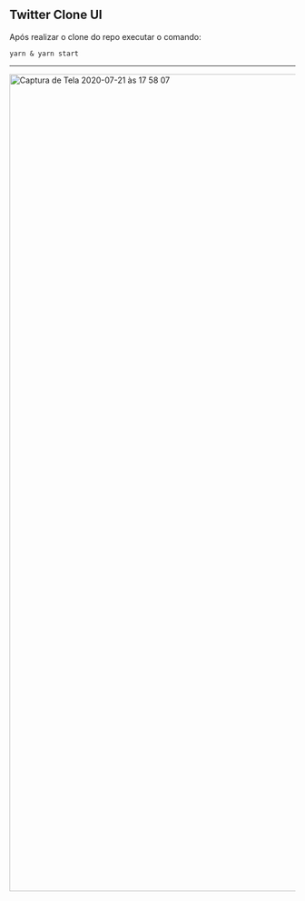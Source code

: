 ## Twitter Clone UI

Após realizar o clone do repo executar o comando:

```
yarn & yarn start
```

-------

<img width="1438" alt="Captura de Tela 2020-07-21 às 17 58 07" src="https://user-images.githubusercontent.com/38473461/88106355-bc5f4e80-cb7b-11ea-9085-c15581e4f7ff.png">
